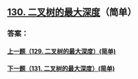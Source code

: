## [130. 二叉树的最大深度](https://leetcode-cn.com/problems/merge-two-sorted-lists/)（简单）





### 答案：



#### [上一题（129. 二叉树的最大深度）(简单)](https://github.com/sdwwld/leetCode/blob/master/src/main/java/com/wld/java/leetcode/leetCode0129.md)

#### [下一题（131. 二叉树的最大深度）(简单)](https://github.com/sdwwld/leetCode/blob/master/src/main/java/com/wld/java/leetcode/leetCode0131.md)
